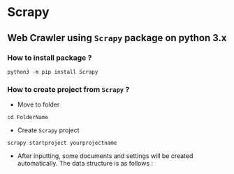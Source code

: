 # Scrapy
## Web Crawler using `Scrapy` package on python 3.x

### How to install package ?
`python3 -m pip install Scrapy`

### How to create project from `Scrapy` ?
- Move to folder

`cd FolderName`
- Create `Scrapy` project

`scrapy startproject yourprojectname`
- After inputting, some documents and settings will be created automatically. The data structure is as follows :
